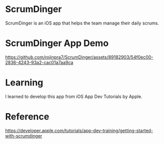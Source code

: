 # ScrumDinger
ScrumDinger is an iOS app that helps the team manage their daily scrums.

# ScrumDinger App Demo



https://github.com/rojinpra7/ScrumDinger/assets/89182903/54f0ec00-2836-4243-93a2-cac01a7aa9ca

# Learning
I learned to develop this app from iOS App Dev Tutorials by Apple.

# Reference
https://developer.apple.com/tutorials/app-dev-training/getting-started-with-scrumdinger
